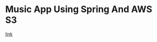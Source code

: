 # Music App Using Spring And AWS S3
<a href="https://musicappmukul.herokuapp.com/" target="_blank">link</a>
